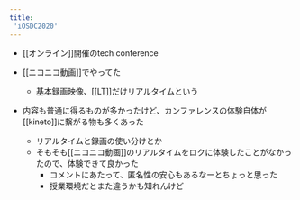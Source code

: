```yaml
---
title:
 'iOSDC2020'
---
```


- [[オンライン]]開催のtech conference
- [[ニコニコ動画]]でやってた
    - 基本録画映像、[[LT]]だけリアルタイムという

- 内容も普通に得るものが多かったけど、カンファレンスの体験自体が[[kineto]]に繋がる物も多くあった
    - リアルタイムと録画の使い分けとか
    - そもそも[[ニコニコ動画]]のリアルタイムをロクに体験したことがなかったので、体験できて良かった
        - コメントにあたって、匿名性の安心もあるなーとちょっと思った
        - 授業環境だとまた違うかも知れんけど
